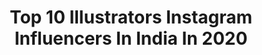 ---
title: Top 10 Illustrators Instagram Influencers In India In 2020
description: >-
  Find top illustrators Instagram influencers in India in 2020. Most popular hashtags: #illustration #digitalart #art #illustrationartists.
platform: Instagram
profiles:
  - username: "callmeimmmature"
    fullname: >-
      deepika shindey
    location: "India"
    followers: 4918
    engagement: 1197
    commentsToLikes: 0.034937
    avatar: "https://scontent-dfw5-1.cdninstagram.com/vp/ddb63adc735c16563921c2a0e76b5b5e/5E3CB56D/t51.2885-19/s320x320/66794192_1764080307223850_2438163001618989056_n.jpg?_nc_ht=scontent-dfw5-1.cdninstagram.com"
    verified: false
    hashtags: "#blogger, #fashioninspo, #summer, #whiteboots"
  - username: "the_artrider"
    fullname: >-
      Sagar|moto_illustrator
    location: "India"
    followers: 15361
    engagement: 1050
    commentsToLikes: 0.091684
    avatar: "https://scontent-lhr8-1.cdninstagram.com/v/t51.2885-19/s320x320/72274320_2729015027186427_1453193388508577792_n.jpg?_nc_ht=scontent-lhr8-1.cdninstagram.com&_nc_ohc=xCdMnh8rAS8AX_scygc&oh=4b2752ac02e6c9e8fa96494652c51202&oe=5EB8ACC2"
    verified: false
    hashtags: "#jeevanullapage, #superbikes, #zaria, #rxfamily"
  - username: "nidtoons"
    fullname: >-
      NIDHI DRAWS💕
    location: "India"
    followers: 35255
    engagement: 1205
    commentsToLikes: 0.026985
    avatar: "https://scontent-lhr8-1.cdninstagram.com/v/t51.2885-19/s320x320/82655173_2860628210627056_6830916489516679168_n.jpg?_nc_ht=scontent-lhr8-1.cdninstagram.com&_nc_ohc=RdmxDMJ-pTgAX9ICojC&oh=0f48ce1b33f1b18be3f5d68d5facc543&oe=5EBA41B0"
    verified: false
    hashtags: "#hotstar, #childhoodmemories, #divine, #faith"
  - username: "artist_teju_jangid"
    fullname: >-
      Teju jangid (suthar)
    location: "India"
    followers: 11175
    engagement: 700
    commentsToLikes: 0.072461
    avatar: "https://scontent-lhr8-1.cdninstagram.com/v/t51.2885-19/s320x320/73228731_2334879563290434_4586326280948940800_n.jpg?_nc_ht=scontent-lhr8-1.cdninstagram.com&_nc_ohc=OeAF8vwiFxwAX9ZhpLe&oh=723041557a22d536ccd5fc591e7c57ca&oe=5EB8CB61"
    verified: false
    hashtags: "#hadiah, #iartyoutube, #artist, #vector"
  - username: "shyamli"
    fullname: >-
      Art Burr Panda
    location: "India"
    followers: 11153
    engagement: 719
    commentsToLikes: 0.013654
    avatar: "https://scontent-atl3-1.cdninstagram.com/v/t51.2885-19/s320x320/81891490_176016350435467_772409654406807552_n.jpg?_nc_ht=scontent-atl3-1.cdninstagram.com&_nc_ohc=0OckvUr3oHkAX8uksxk&oh=1af0a06c228224205012fd762e2a73a8&oe=5EB93E9F"
    verified: false
    hashtags: "#artpanda, #devilztattooznewdelhi, #wolftattoo, #existence"
  - username: "inkfectious_art"
    fullname: >-
      © SURAVI | Artist
    location: "India"
    followers: 6577
    engagement: 869
    commentsToLikes: 0.065420
    avatar: "https://scontent-nrt1-1.cdninstagram.com/v/t51.2885-19/s320x320/81962715_512460522734217_4114782921032728576_n.jpg?_nc_ht=scontent-nrt1-1.cdninstagram.com&_nc_ohc=j790b1Pw9B8AX_t5Ukz&oh=ffb2558405d4170974701e3b47748c95&oe=5EA4F3A0"
    verified: false
    hashtags: "#giveawaycontest, #quotestoliveby, #inkwork, #bestofillustration"
  - username: "ab_aspects"
    fullname: >-
      AB_aspects
    location: "India"
    followers: 20903
    engagement: 2208
    commentsToLikes: 0.012667
    avatar: "https://scontent-ams4-1.cdninstagram.com/v/t51.2885-19/s320x320/74368344_2709375312452303_7075553398585556992_n.jpg?_nc_ht=scontent-ams4-1.cdninstagram.com&_nc_ohc=J1LlCbjfG4oAX8_cj_N&oh=ddf686f0ee92d7a35cab67cc15727bfd&oe=5E81F2C5"
    verified: false
    hashtags: "#tamilnadu, #procreate, #chola, #illustration"
  - username: "indian_illustrator"
    fullname: >-
      Uday Mohite
    location: "India"
    followers: 49723
    engagement: 1255
    commentsToLikes: 0.008698
    avatar: "https://scontent-nrt1-1.cdninstagram.com/v/t51.2885-19/11257582_112857115712161_928592925_a.jpg?_nc_ht=scontent-nrt1-1.cdninstagram.com&_nc_ohc=AlO4sQly9vQAX-l44Pj&oh=89e5e1515cf4b266b8b50319bd455730&oe=5EA8AFD7"
    verified: false
    hashtags: "#feelings, #illustrator, #digitalart, #indian"
  - username: "aminta_ammu"
    fullname: >-
      A M I N T A
    location: "India"
    followers: 8172
    engagement: 1512
    commentsToLikes: 0.032513
    avatar: "https://scontent-atl3-1.cdninstagram.com/v/t51.2885-19/s320x320/91215918_605331060019685_2494472561195220992_n.jpg?_nc_ht=scontent-atl3-1.cdninstagram.com&_nc_ohc=yZVoCiH00TAAX8KbVUF&oh=68ced8ce87394fd48694eec160104390&oe=5EBC2923"
    verified: false
    hashtags: "#dubmashmalayalam, #dance, #malluboy, #malayalamcinema"
  - username: "vimalchandran"
    fullname: >-
      Vimal Chandran
    location: "India"
    followers: 205072
    engagement: 925
    commentsToLikes: 0.005664
    avatar: "https://scontent-lhr8-1.cdninstagram.com/v/t51.2885-19/s320x320/80057637_583480275546835_3071349006203355136_n.jpg?_nc_ht=scontent-lhr8-1.cdninstagram.com&_nc_ohc=xRL12zlQs4gAX9Bx8pC&oh=818e67fc6bcccf2e2aea8817fc9ec914&oe=5EBA799F"
    verified: false
    hashtags: "#quarantineart, #doodler, #illustrationartist, #creativedesign"
---